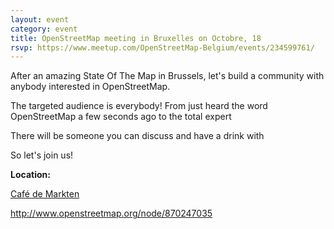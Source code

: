 ```yaml
---
layout: event
category: event
title: OpenStreetMap meeting in Bruxelles on Octobre, 18
rsvp: https://www.meetup.com/OpenStreetMap-Belgium/events/234599761/
---
```

After an amazing State Of The Map in Brussels, let's build a community with anybody interested in OpenStreetMap.

The targeted audience is everybody! From just heard the word OpenStreetMap a few seconds ago to the total expert

There will be someone you can discuss and have a drink with

So let's join us!

**Location:**

[Café de Markten](http://www.demarkten.be/)

<http://www.openstreetmap.org/node/870247035>
